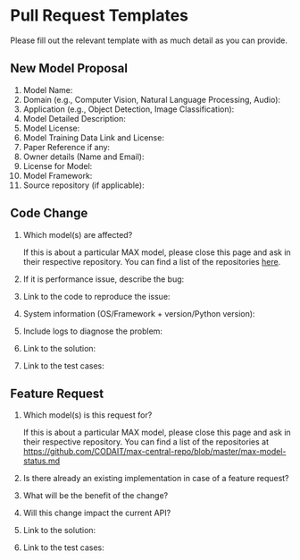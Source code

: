 # Pull Request Templates

Please fill out the relevant template with as much detail as you can provide.

## New Model Proposal 
 1. Model Name:
 2. Domain (e.g., Computer Vision, Natural Language Processing, Audio):
 3. Application (e.g., Object Detection, Image Classification):
 4. Model Detailed Description:
 5. Model License:
 6. Model Training Data Link and License:
 7. Paper Reference if any:
 8. Owner details (Name and Email):
 9. License for Model:
10. Model Framework:
11. Source repository (if applicable):

## Code Change
 1. Which model(s) are affected?

    If this is about a particular MAX model, please close this page and ask in their respective repository. You can find a list of the repositories [here](https://github.com/CODAIT/max-central-repo/blob/master/max-model-status.md).

 2. If it is performance issue, describe the bug:
 3. Link to the code to reproduce the issue:
 4. System information (OS/Framework + version/Python version):
 5. Include logs to diagnose the problem:
 6. Link to the solution:
 7. Link to the test cases:
 
## Feature Request
 1. Which model(s) is this request for?

    If this is about a particular MAX model, please close this page and ask in their respective repository. You can find a list of the repositories at https://github.com/CODAIT/max-central-repo/blob/master/max-model-status.md

 2. Is there already an existing implementation in case of a feature request?
 3. What will be the benefit of the change?
 4. Will this change impact the current API?
 5. Link to the solution:
 6. Link to the test cases:
